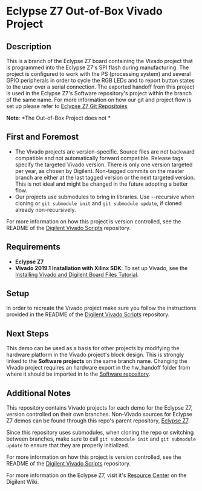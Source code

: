 # Eclypse Z7 Out-of-Box Vivado Project

## Description

This is a branch of the Eclypse Z7 board containing the Vivado project that is programmed into the Eclypse Z7's SPI flash during manufacturing. The project is configured to work with the PS (processing system) and several GPIO peripherals in order to cycle the RGB LEDs and to report button states to the user over a serial connection. The exported handoff from this project is used in the Eclypse Z7's Software repository's project within the branch of the same name.
For more information on how our git and project flow is set up please refer to [Eclypse Z7 Git Repositoies](https://reference.digilentinc.com/reference/programmable-logic/eclypse-z7/git)

**Note**: *The Out-of-Box Project does not *

## First and Foremost

* The Vivado projects are version-specific. Source files are not backward compatible and not automatically forward compatible. Release tags specify the targeted Vivado version. There is only one version targeted per year, as chosen by Digilent. Non-tagged commits on the master branch are either at the last tagged version or the next targeted version. This is not ideal and might be changed in the future adopting a better flow.
* Our projects use submodules to bring in libraries. Use --recursive when cloning or `git submodule init` and `git submodule update`, if cloned already non-recursively.

For more information on how this project is version controlled, see the README of the [Digilent Vivado Scripts](https://github.com/Digilent/digilent-vivado-scripts) repository.

## Requirements

* **Eclypse Z7**
* **Vivado 2019.1 Installation with Xilinx SDK**: To set up Vivado, see the [Installing Vivado and Digilent Board Files Tutorial](https://reference.digilentinc.com/vivado/installing-vivado/start).

## Setup

In order to recreate the Vivado project make sure you follow the instructions provided in the README of the [Digilent Vivado Scripts](https://github.com/Digilent/digilent-vivado-scripts) repository.

## Next Steps

This demo can be used as a basis for other projects by modifying the hardware platform in the Vivado project's block design. This is strongly linked to the **Software projects** on the same branch name. Changing the Vivado project requires an hardware export in the hw_handoff folder from where it should be imported in to the [Software repository](https://github.com/Digilent/Eclypse-Z7-SW/tree/zmod_adc/master).

## Additional Notes

This repository contains Vivado projects for each demo for the Eclypse Z7, version controlled on their own branches. Non-Vivado sources for Eclypse Z7 demos can be found through this repo's parent repository, [Eclypse Z7](https://github.com/Digilent/Eclypse-Z7).

Since this repository uses submodules, when cloning the repo or switching between branches, make sure to call `git submodule init` and `git submodule update` to ensure that they are properly initialized.

For more information on how this project is version controlled, see the README of the [Digilent Vivado Scripts](https://github.com/Digilent/digilent-vivado-scripts) repository.

For more information on the Eclypse Z7, visit it's [Resource Center](https://reference.digilentinc.com/reference/programmable-logic/eclypse-z7/start) on the Digilent Wiki.